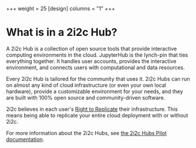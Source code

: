 +++
weight = 25
[design]
  columns = "1"
+++
# What is in a 2i2c Hub?

A 2i2c Hub is a collection of open source tools that provide interactive computing environments in the cloud. JupyterHub is the lynch-pin that ties everything together. It handles user accounts, provides the interactive environment, and connects users with computational and data resources.

Every 2i2c Hub is tailored for the community that uses it. 2i2c Hubs can run on almost
any kind of cloud infrastructure (or even your own local hardware), provide a
customizable environment for your needs, and they are built with 100% open source and
community-driven software.

2i2c believes in each user's [Right to Replicate](/right-to-replicate) their
infrastructure. This means being able to replicate your entire cloud deployment with or
without 2i2c.

For more information about the 2i2c Hubs, see [the 2i2c Hubs Pilot documentation](https://2i2c.org/pilot/about/infrastructure.html).
